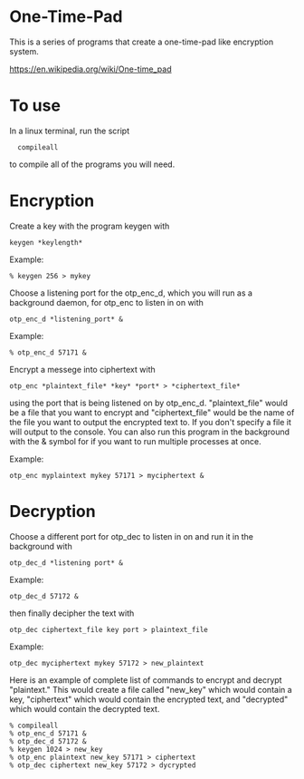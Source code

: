 # One-Time-Pad
This is a series of programs that create a one-time-pad like encryption system.    

https://en.wikipedia.org/wiki/One-time_pad

# To use

In a linux terminal, run the script

      compileall

to compile all of the programs you will need.

# Encryption

Create a key with the program keygen with

    keygen *keylength*

Example:

    % keygen 256 > mykey

Choose a listening port for the otp_enc_d, which you will run as a background daemon, for otp_enc to listen
in on with

    otp_enc_d *listening_port* &

Example:

    % otp_enc_d 57171 &

Encrypt a messege into ciphertext with

    otp_enc *plaintext_file* *key* *port* > *ciphertext_file*

using the port that is being listened on by otp_enc_d. "plaintext_file" would be a file that
you want to encrypt and "ciphertext_file" would be the name of the file you want to output the encrypted text to.
If you don't specify a file it will output to the console. You can also run this program in the background with the & symbol for if you want to run multiple processes at once.

Example:

    otp_enc myplaintext mykey 57171 > myciphertext &

# Decryption

Choose a different port for otp_dec to listen in on and run it in the background with     

    otp_dec_d *listening port* &

Example:

    otp_dec_d 57172 &

then finally decipher the text with

    otp_dec ciphertext_file key port > plaintext_file   

Example:

    otp_dec myciphertext mykey 57172 > new_plaintext

Here is an example of complete list of commands to encrypt and decrypt "plaintext." This would create a file called "new_key" which would contain a key, "ciphertext" which would contain the encrypted text, and "decrypted" which would contain the decrypted text.

    % compileall            
    % otp_enc_d 57171 &         
    % otp_dec_d 57172 &     
    % keygen 1024 > new_key         
    % otp_enc plaintext new_key 57171 > ciphertext     
    % otp_dec ciphertext new_key 57172 > dycrypted        
